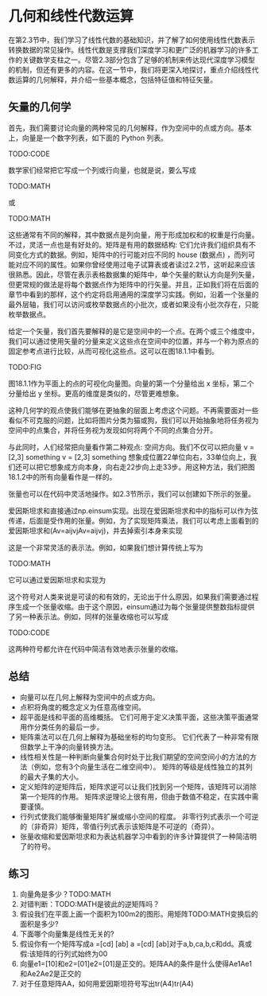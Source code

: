 

<!--
 * @version:
 * @Author:  StevenJokes https://github.com/StevenJokes
 * @Date: 2020-07-05 17:06:57
 * @LastEditors:  StevenJokes https://github.com/StevenJokes
 * @LastEditTime: 2020-07-05 17:38:14
 * @Description:
 * @TODO::
 * @Reference:
-->

# 几何和线性代数运算

在第2.3节中，我们学习了线性代数的基础知识，并了解了如何使用线性代数表示转换数据的常见操作。线性代数是支撑我们深度学习和更广泛的机器学习的许多工作的关键数学支柱之一。尽管2.3部分包含了足够的机制来传达现代深度学习模型的机制，但还有更多的内容。在这一节中，我们将更深入地探讨，重点介绍线性代数运算的几何解释，并介绍一些基本概念，包括特征值和特征矢量。

## 矢量的几何学

首先，我们需要讨论向量的两种常见的几何解释，作为空间中的点或方向。基本上，向量是一个数字列表，如下面的 Python 列表。

TODO:CODE

数学家们经常把它写成一个列或行向量，也就是说，要么写成

TODO:MATH

或

TODO:MATH

这些通常有不同的解释，其中数据点是列向量，用于形成加权和的权重是行向量。不过，灵活一点也是有好处的。矩阵是有用的数据结构: 它们允许我们组织具有不同变化方式的数据。例如，矩阵中的行可能对应不同的 house (数据点) ，而列可能对应不同的属性。如果你曾经使用过电子试算表或者读过2.2节，这听起来应该很熟悉。因此，尽管在表示表格数据集的矩阵中，单个矢量的默认方向是列矢量，但更常规的做法是将每个数据点作为矩阵中的行矢量。并且，正如我们将在后面的章节中看到的那样，这个约定将启用通用的深度学习实践。例如，沿着一个张量的最外层轴，我们可以访问或枚举数据点的小批次，或者如果没有小批次存在，只能枚举数据点。

给定一个矢量，我们首先要解释的是它是空间中的一个点。在两个或三个维度中，我们可以通过使用矢量的分量来定义这些点在空间中的位置，并与一个称为原点的固定参考点进行比较，从而可视化这些点。这可以在图18.1.1中看到。

TODO:FIG

图18.1.1作为平面上的点的可视化向量图。向量的第一个分量给出 x 坐标，第二个分量给出 y 坐标。更高的维度是类似的，尽管更难想象。

这种几何学的观点使我们能够在更抽象的层面上考虑这个问题。不再需要面对一些看似不可克服的问题，比如将图片分类为猫或狗，我们可以开始抽象地将任务视为空间中的点集合，并将任务视为发现如何将两个不同的点集合分开。

与此同时，人们经常把向量看作第二种观点: 空间方向。我们不仅可以把向量 v = [2,3] something v = [2,3] something 想象成位置22单位向右，33单位向上，我们还可以把它想象成方向本身，向右走22步向上走33步。用这种方法，我们把图18.1.2中的所有向量看作是一样的。

张量也可以在代码中灵活地操作。如2.3节所示，我们可以创建如下所示的张量。

爱因斯坦求和直接通过np.einsum实现。出现在爱因斯坦求和中的指标可以作为弦传递，后面是受作用的张量。例如，为了实现矩阵乘法，我们可以考虑上面看到的爱因斯坦求和(Av=aijvjAv=aijvj)，并去掉索引本身来实现

这是一个非常灵活的表示法。例如，如果我们想计算传统上写为

TODO:MATH

它可以通过爱因斯坦求和实现为

这个符号对人类来说是可读的和有效的，无论出于什么原因，如果我们需要通过程序生成一个张量收缩。由于这个原因，einsum通过为每个张量提供整数指标提供了另一种表示法。例如，同样的张量收缩也可以写成

TODO:CODE

这两种符号都允许在代码中简洁有效地表示张量的收缩。

## 总结

* 向量可以在几何上解释为空间中的点或方向。
* 点积将角度的概念定义为任意高维空间。
* 超平面是线和平面的高维概括。 它们可用于定义决策平面，这些决策平面通常用作分类任务的最后一步。
* 矩阵乘法可以在几何上解释为基础坐标的均匀变形。 它们代表了一种非常有限但数学上干净的向量转换方法。
* 线性相关性是一种判断向量集合何时处于比我们期望的空间空间小的方法的方法（例如，您有3个向量生活在二维空间中）。 矩阵的等级是线性独立的其列的最大子集的大小。
* 定义矩阵的逆矩阵后，矩阵求逆可以让我们找到另一个矩阵，该矩阵可以消除第一个矩阵的作用。 矩阵求逆理论上很有用，但由于数值不稳定，在实践中需要谨慎。
* 行列式使我们能够衡量矩阵扩展或缩小空间的程度。 非零行列式表示一个可逆的（非奇异）矩阵，零值行列式表示该矩阵是不可逆的（奇异）。
* 张量收缩和爱因斯坦求和为表达机器学习中看到的许多计算提供了一种简洁明了的符号。

## 练习

1. 向量角是多少？TODO:MATH
1. 对错判断：TODO:MATH是彼此的逆矩阵吗？
1. 假设我们在平面上画一个面积为100m2的图形。用矩阵TODO:MATH变换后的面积是多少?
1. 下面哪个向量集是线性无关的?
1. 假设你有一个矩阵写成a =[cd] [ab] a =[cd] [ab]对于a,b,ca,b,c和dd。真或假:该矩阵的行列式始终为00
1. 向量e1=[10]和e2=[01]e2=[01]是正交的。矩阵AA的条件是什么使得Ae1Ae1和Ae2Ae2是正交的
1. 对于任意矩阵AA，如何用爱因斯坦符号写出tr(A4)tr(A4)
